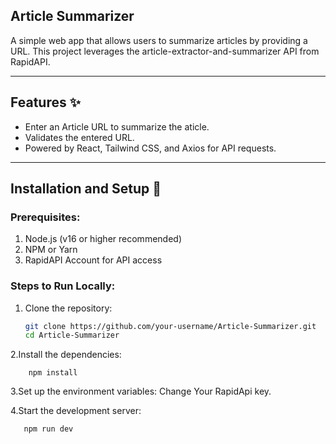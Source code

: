 
## Article Summarizer

A simple web app that allows users to summarize articles by providing a URL. This project leverages the article-extractor-and-summarizer API from RapidAPI.

---

## Features ✨
- Enter an Article URL to summarize the aticle.
- Validates the entered URL.
- Powered by React, Tailwind CSS, and Axios for API requests.

---

## Installation and Setup 🚀

### Prerequisites:
1. Node.js (v16 or higher recommended)
2. NPM or Yarn
3. RapidAPI Account for API access

### Steps to Run Locally:
1. Clone the repository:
   ```bash
   git clone https://github.com/your-username/Article-Summarizer.git
   cd Article-Summarizer


2.Install the dependencies:

        npm install

3.Set up the environment variables:
      Change Your RapidApi key.

 4.Start the development server:

       npm run dev
